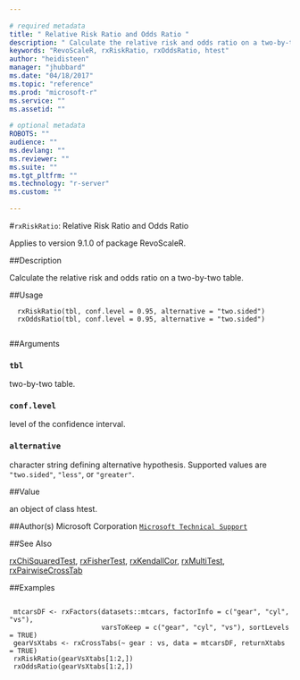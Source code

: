 ```yaml
--- 
 
# required metadata 
title: " Relative Risk Ratio and Odds Ratio " 
description: " Calculate the relative risk and odds ratio on a two-by-two table. " 
keywords: "RevoScaleR, rxRiskRatio, rxOddsRatio, htest" 
author: "heidisteen" 
manager: "jhubbard" 
ms.date: "04/18/2017" 
ms.topic: "reference" 
ms.prod: "microsoft-r" 
ms.service: "" 
ms.assetid: "" 
 
# optional metadata 
ROBOTS: "" 
audience: "" 
ms.devlang: "" 
ms.reviewer: "" 
ms.suite: "" 
ms.tgt_pltfrm: "" 
ms.technology: "r-server" 
ms.custom: "" 
 
--- 
```

 
 
 
 #`rxRiskRatio`:  Relative Risk Ratio and Odds Ratio 

 Applies to version 9.1.0 of package RevoScaleR.
 
 
 ##Description
 
Calculate the relative risk and odds ratio on a two-by-two table.
 
 
 
 ##Usage

```   
  rxRiskRatio(tbl, conf.level = 0.95, alternative = "two.sided")
  rxOddsRatio(tbl, conf.level = 0.95, alternative = "two.sided")
 
```
 
 
 ##Arguments

   
    
 ### `tbl`
 two-by-two table. 
  
    
 ### `conf.level`
 level of the confidence interval. 
  
    
 ### `alternative`
 character string defining alternative hypothesis. Supported values are `"two.sided"`, `"less"`, or `"greater"`. 
  
 
 
 
 ##Value
 
an object of class htest.
 
 
 ##Author(s)
 Microsoft Corporation [`Microsoft Technical Support`](https://go.microsoft.com/fwlink/?LinkID=698556&clcid=0x409)
 
 
 
 ##See Also
 
[rxChiSquaredTest](../../r-reference/revoscaler/rxchisquaredtest.md),
[rxFisherTest](../../r-reference/revoscaler/rxchisquaredtest.md),
[rxKendallCor](../../r-reference/revoscaler/rxchisquaredtest.md),
[rxMultiTest](../../r-reference/revoscaler/rxmultitest.md),
[rxPairwiseCrossTab](../../r-reference/revoscaler/rxpairwisecrosstab.md)
   
 
 ##Examples

 ```
   
  mtcarsDF <- rxFactors(datasets::mtcars, factorInfo = c("gear", "cyl", "vs"), 
                        varsToKeep = c("gear", "cyl", "vs"), sortLevels = TRUE)
  gearVsXtabs <- rxCrossTabs(~ gear : vs, data = mtcarsDF, returnXtabs = TRUE)
  rxRiskRatio(gearVsXtabs[1:2,])
  rxOddsRatio(gearVsXtabs[1:2,])
 
```
 
 
 
